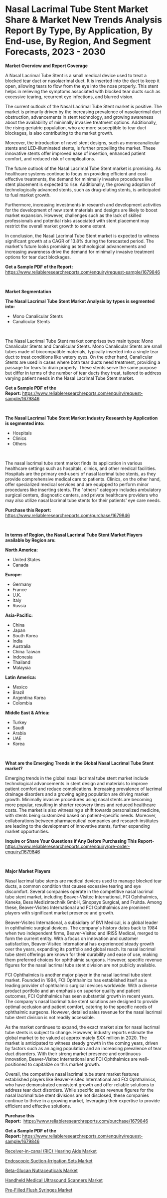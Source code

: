 <p><h1>Nasal Lacrimal Tube Stent Market Share & Market New Trends Analysis Report By Type, By Application, By End-use, By Region, And Segment Forecasts, 2023 - 2030</h1></p><p><strong>Market Overview and Report Coverage</strong></p>
<p><p>A Nasal Lacrimal Tube Stent is a small medical device used to treat a blocked tear duct or nasolacrimal duct. It is inserted into the duct to keep it open, allowing tears to flow from the eye into the nose properly. This stent helps in relieving the symptoms associated with blocked tear ducts such as excessive tearing, recurrent eye infections, and blurred vision.</p><p>The current outlook of the Nasal Lacrimal Tube Stent market is positive. The market is primarily driven by the increasing prevalence of nasolacrimal duct obstruction, advancements in stent technology, and growing awareness about the availability of minimally invasive treatment options. Additionally, the rising geriatric population, who are more susceptible to tear duct blockages, is also contributing to the market growth.</p><p>Moreover, the introduction of novel stent designs, such as monocanalicular stents and LED-illuminated stents, is further propelling the market. These innovative stents offer improved ease of insertion, enhanced patient comfort, and reduced risk of complications.</p><p>The future outlook of the Nasal Lacrimal Tube Stent market is promising. As healthcare systems continue to focus on providing efficient and cost-effective treatments, the demand for minimally invasive procedures like stent placement is expected to rise. Additionally, the growing adoption of technologically advanced stents, such as drug-eluting stents, is anticipated to fuel market growth.</p><p>Furthermore, increasing investments in research and development activities for the development of new stent materials and designs are likely to boost market expansion. However, challenges such as the lack of skilled professionals and potential risks associated with stent placement may restrict the overall market growth to some extent.</p><p>In conclusion, the Nasal Lacrimal Tube Stent market is expected to witness significant growth at a CAGR of 13.8% during the forecasted period. The market's future looks promising as technological advancements and increasing awareness drive the demand for minimally invasive treatment options for tear duct blockages.</p></p>
<p><strong>Get a Sample PDF of the Report:</strong> <a href="https://www.reliableresearchreports.com/enquiry/request-sample/1679846">https://www.reliableresearchreports.com/enquiry/request-sample/1679846</a></p>
<p>&nbsp;</p>
<p><strong>Market Segmentation</strong></p>
<p><strong>The Nasal Lacrimal Tube Stent Market Analysis by types is segmented into:</strong></p>
<p><ul><li>Mono Canalicular Stents</li><li>Canalicular Stents</li></ul></p>
<p>&nbsp;</p>
<p><p>The Nasal Lacrimal Tube Stent market comprises two main types: Mono Canalicular Stents and Canalicular Stents. Mono Canalicular Stents are small tubes made of biocompatible materials, typically inserted into a single tear duct to treat conditions like watery eyes. On the other hand, Canalicular Stents are used in cases where both tear ducts need treatment, providing a passage for tears to drain properly. These stents serve the same purpose but differ in terms of the number of tear ducts they treat, tailored to address varying patient needs in the Nasal Lacrimal Tube Stent market.</p></p>
<p><strong>Get a Sample PDF of the Report:</strong>&nbsp;<a href="https://www.reliableresearchreports.com/enquiry/request-sample/1679846">https://www.reliableresearchreports.com/enquiry/request-sample/1679846</a></p>
<p>&nbsp;</p>
<p><strong>The Nasal Lacrimal Tube Stent Market Industry Research by Application is segmented into:</strong></p>
<p><ul><li>Hospitals</li><li>Clinics</li><li>Others</li></ul></p>
<p>&nbsp;</p>
<p><p>The nasal lacrimal tube stent market finds its application in various healthcare settings such as hospitals, clinics, and other medical facilities. Hospitals are the primary end-users of nasal lacrimal tube stents, as they provide comprehensive medical care to patients. Clinics, on the other hand, offer specialized medical services and are equipped to perform minor procedures like inserting stents. The "others" category includes ambulatory surgical centers, diagnostic centers, and private healthcare providers who may also utilize nasal lacrimal tube stents for their patients' eye care needs.</p></p>
<p><strong>Purchase this Report:</strong>&nbsp; <a href="https://www.reliableresearchreports.com/purchase/1679846">https://www.reliableresearchreports.com/purchase/1679846</a></p>
<p>&nbsp;</p>
<p><strong>In terms of Region, the Nasal Lacrimal Tube Stent Market Players available by Region are:</strong></p>
<p>
    <p> <strong> North America: </strong>
        <ul>
            <li>United States</li>
            <li>Canada</li>
        </ul>
        </p> 
    <p> <strong> Europe: </strong>
        <ul>
            <li>Germany</li>
            <li>France</li>
            <li>U.K.</li>
            <li>Italy</li>
            <li>Russia</li>
        </ul>
        </p> 
    <p> <strong> Asia-Pacific: </strong>
        <ul>
            <li>China</li>
            <li>Japan</li>
            <li>South Korea</li>
            <li>India</li>
            <li>Australia</li>
            <li>China Taiwan</li>
            <li>Indonesia</li>
            <li>Thailand</li>
            <li>Malaysia</li>
        </ul>
        </p> 
    <p> <strong> Latin America: </strong>
        <ul>
            <li>Mexico</li>
            <li>Brazil</li>
            <li>Argentina Korea</li>
            <li>Colombia</li>
        </ul>
        </p> 
    <p> <strong> Middle East & Africa: </strong>
        <ul>
            <li>Turkey</li>
            <li>Saudi</li>
            <li>Arabia</li>
            <li>UAE</li>
            <li>Korea</li>
        </ul>
    </p>
    </p>
<p>&nbsp;</p>
<p><strong>What are the Emerging Trends in the Global Nasal Lacrimal Tube Stent market?</strong></p>
<p><p>Emerging trends in the global nasal lacrimal tube stent market include technological advancements in stent design and materials to improve patient comfort and reduce complications. Increasing prevalence of lacrimal drainage disorders and a growing aging population are driving market growth. Minimally invasive procedures using nasal stents are becoming more popular, resulting in shorter recovery times and reduced healthcare costs. The market is also witnessing a shift towards personalized medicine, with stents being customized based on patient-specific needs. Moreover, collaborations between pharmaceutical companies and research institutes are leading to the development of innovative stents, further expanding market opportunities.</p></p>
<p><strong>Inquire or Share Your Questions If Any Before Purchasing This Report</strong>- <a href="https://www.reliableresearchreports.com/enquiry/pre-order-enquiry/1679846">https://www.reliableresearchreports.com/enquiry/pre-order-enquiry/1679846</a></p>
<p>&nbsp;</p>
<p><strong>Major Market Players</strong></p>
<p><p>Nasal lacrimal tube stents are medical devices used to manage blocked tear ducts, a common condition that causes excessive tearing and eye discomfort. Several companies operate in the competitive nasal lacrimal tube stent market, including Beaver-Visitec International, FCI Ophthalmics, Kaneka, Bess Medizintechnik GmbH, Sinopsys Surgical, and Fruitda. Among these, Beaver-Visitec International and FCI Ophthalmics are prominent players with significant market presence and growth.</p><p>Beaver-Visitec International, a subsidiary of BVI Medical, is a global leader in ophthalmic surgical devices. The company's history dates back to 1984 when two independent firms, Beaver-Visitec and IRISS Medical, merged to form the current entity. With a focus on innovation and customer satisfaction, Beaver-Visitec International has experienced steady growth over the years, expanding its portfolio and global reach. Its nasal lacrimal tube stent offerings are known for their durability and ease of use, making them preferred choices for ophthalmic surgeons. However, specific revenue figures for the nasal lacrimal tube stent division are not publicly available.</p><p>FCI Ophthalmics is another major player in the nasal lacrimal tube stent market. Founded in 1984, FCI Ophthalmics has established itself as a leading provider of ophthalmic surgical devices worldwide. With a diverse product portfolio and an emphasis on superior quality and patient outcomes, FCI Ophthalmics has seen substantial growth in recent years. The company's nasal lacrimal tube stent solutions are designed to provide optimal occlusion and patient comfort, catering to the specific needs of ophthalmic surgeons. However, detailed sales revenue for the nasal lacrimal tube stent division is not readily accessible.</p><p>As the market continues to expand, the exact market size for nasal lacrimal tube stents is subject to change. However, industry reports estimate the global market to be valued at approximately $XX million in 2020. The market is anticipated to witness steady growth in the coming years, driven by factors such as an aging population and an increasing prevalence of tear duct disorders. With their strong market presence and continuous innovation, Beaver-Visitec International and FCI Ophthalmics are well-positioned to capitalize on this market growth.</p><p>Overall, the competitive nasal lacrimal tube stent market features established players like Beaver-Visitec International and FCI Ophthalmics, who have demonstrated consistent growth and offer reliable solutions to address tear duct disorders. While specific sales revenue figures for the nasal lacrimal tube stent divisions are not disclosed, these companies continue to thrive in a growing market, leveraging their expertise to provide efficient and effective solutions.</p></p>
<p><strong>Purchase this Report:</strong>&nbsp;&nbsp;<a href="https://www.reliableresearchreports.com/purchase/1679846">https://www.reliableresearchreports.com/purchase/1679846</a></p>
<p></p>
<p><strong>Get a Sample PDF of the Report:</strong>&nbsp;<a href="https://www.reliableresearchreports.com/enquiry/request-sample/1679846">https://www.reliableresearchreports.com/enquiry/request-sample/1679846</a></p>
<p><p><a href="https://medium.com/@williammann19/receiver-in-canal-ric-hearing-aids-market-insight-market-trends-growth-forecasted-from-2023-to-40e2cd1085c6">Receiver-in-canal (RIC) Hearing Aids Market</a></p><p><a href="https://github.com/luckyshygirl/Market-Research-Report-List-1/blob/main/endoscopic-suction-irrigation-sets-market.md">Endoscopic Suction-Irrigation Sets Market</a></p><p><a href="https://medium.com/@erickasauer/beta-glucan-nutraceuticals-market-competitive-analysis-market-trends-and-forecast-to-2030-8498ea76b9ea">Beta-Glucan Nutraceuticals Market</a></p><p><a href="https://www.linkedin.com/pulse/handheld-medical-ultrasound-scanners-market-share-amp-new-fwcwc/">Handheld Medical Ultrasound Scanners Market</a></p><p><a href="https://github.com/gdfhhhj/Market-Research-Report-List-1/blob/main/pre-filled-flush-syringes-market.md">Pre-Filled Flush Syringes Market</a></p></p>